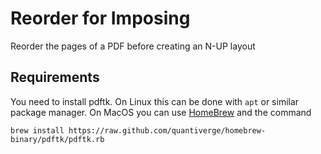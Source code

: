 # Reorder for Imposing
Reorder the pages of a PDF before creating an N-UP layout

## Requirements
You need to install pdftk. On Linux this can be done with ``apt`` or similar package manager.
On MacOS you can use [HomeBrew](https://brew.sh/) and the command 
```
brew install https://raw.github.com/quantiverge/homebrew-binary/pdftk/pdftk.rb
```
